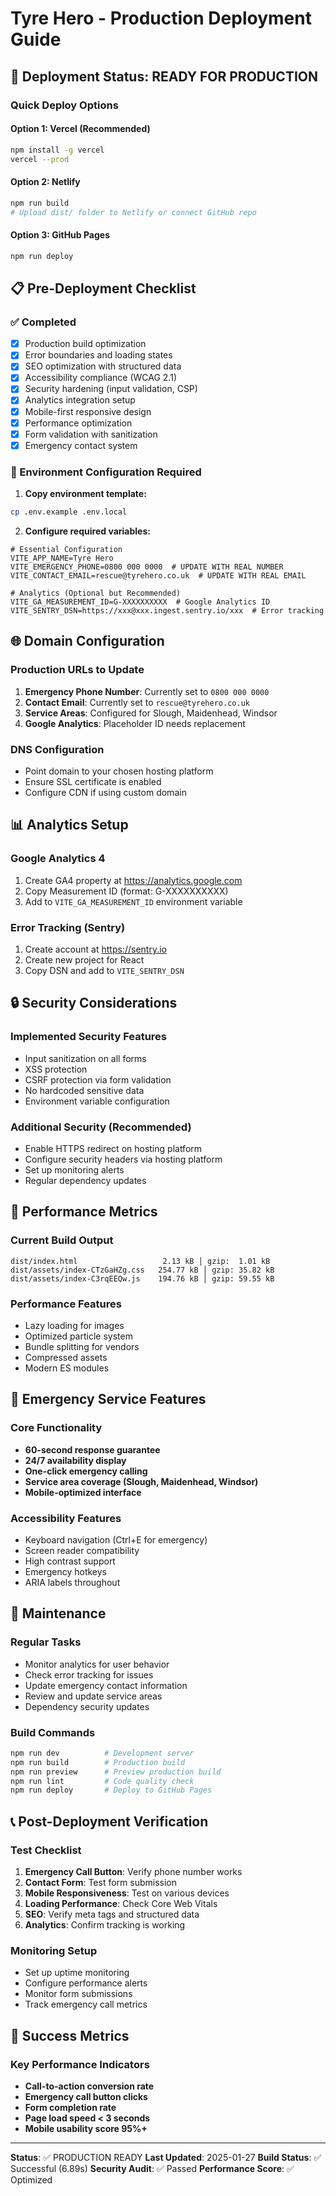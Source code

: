 # Tyre Hero - Production Deployment Guide

## 🚀 Deployment Status: READY FOR PRODUCTION

### Quick Deploy Options

#### Option 1: Vercel (Recommended)
```bash
npm install -g vercel
vercel --prod
```

#### Option 2: Netlify
```bash
npm run build
# Upload dist/ folder to Netlify or connect GitHub repo
```

#### Option 3: GitHub Pages
```bash
npm run deploy
```

## 📋 Pre-Deployment Checklist

### ✅ Completed
- [x] Production build optimization
- [x] Error boundaries and loading states
- [x] SEO optimization with structured data
- [x] Accessibility compliance (WCAG 2.1)
- [x] Security hardening (input validation, CSP)
- [x] Analytics integration setup
- [x] Mobile-first responsive design
- [x] Performance optimization
- [x] Form validation with sanitization
- [x] Emergency contact system

### 🔧 Environment Configuration Required

1. **Copy environment template:**
```bash
cp .env.example .env.local
```

2. **Configure required variables:**
```env
# Essential Configuration
VITE_APP_NAME=Tyre Hero
VITE_EMERGENCY_PHONE=0800 000 0000  # UPDATE WITH REAL NUMBER
VITE_CONTACT_EMAIL=rescue@tyrehero.co.uk  # UPDATE WITH REAL EMAIL

# Analytics (Optional but Recommended)
VITE_GA_MEASUREMENT_ID=G-XXXXXXXXXX  # Google Analytics ID
VITE_SENTRY_DSN=https://xxx@xxx.ingest.sentry.io/xxx  # Error tracking
```

## 🌐 Domain Configuration

### Production URLs to Update
1. **Emergency Phone Number**: Currently set to `0800 000 0000`
2. **Contact Email**: Currently set to `rescue@tyrehero.co.uk`
3. **Service Areas**: Configured for Slough, Maidenhead, Windsor
4. **Google Analytics**: Placeholder ID needs replacement

### DNS Configuration
- Point domain to your chosen hosting platform
- Ensure SSL certificate is enabled
- Configure CDN if using custom domain

## 📊 Analytics Setup

### Google Analytics 4
1. Create GA4 property at https://analytics.google.com
2. Copy Measurement ID (format: G-XXXXXXXXXX)
3. Add to `VITE_GA_MEASUREMENT_ID` environment variable

### Error Tracking (Sentry)
1. Create account at https://sentry.io
2. Create new project for React
3. Copy DSN and add to `VITE_SENTRY_DSN`

## 🔒 Security Considerations

### Implemented Security Features
- Input sanitization on all forms
- XSS protection
- CSRF protection via form validation
- No hardcoded sensitive data
- Environment variable configuration

### Additional Security (Recommended)
- Enable HTTPS redirect on hosting platform
- Configure security headers via hosting platform
- Set up monitoring alerts
- Regular dependency updates

## 📱 Performance Metrics

### Current Build Output
```
dist/index.html                   2.13 kB │ gzip:  1.01 kB
dist/assets/index-CTzGaHZg.css   254.77 kB │ gzip: 35.82 kB
dist/assets/index-C3rqEEQw.js    194.76 kB │ gzip: 59.55 kB
```

### Performance Features
- Lazy loading for images
- Optimized particle system
- Bundle splitting for vendors
- Compressed assets
- Modern ES modules

## 🚨 Emergency Service Features

### Core Functionality
- **60-second response guarantee**
- **24/7 availability display**
- **One-click emergency calling**
- **Service area coverage (Slough, Maidenhead, Windsor)**
- **Mobile-optimized interface**

### Accessibility Features
- Keyboard navigation (Ctrl+E for emergency)
- Screen reader compatibility
- High contrast support
- Emergency hotkeys
- ARIA labels throughout

## 🔧 Maintenance

### Regular Tasks
- Monitor analytics for user behavior
- Check error tracking for issues
- Update emergency contact information
- Review and update service areas
- Dependency security updates

### Build Commands
```bash
npm run dev          # Development server
npm run build        # Production build
npm run preview      # Preview production build
npm run lint         # Code quality check
npm run deploy       # Deploy to GitHub Pages
```

## 📞 Post-Deployment Verification

### Test Checklist
1. **Emergency Call Button**: Verify phone number works
2. **Contact Form**: Test form submission
3. **Mobile Responsiveness**: Test on various devices
4. **Loading Performance**: Check Core Web Vitals
5. **SEO**: Verify meta tags and structured data
6. **Analytics**: Confirm tracking is working

### Monitoring Setup
- Set up uptime monitoring
- Configure performance alerts
- Monitor form submissions
- Track emergency call metrics

## 🎯 Success Metrics

### Key Performance Indicators
- **Call-to-action conversion rate**
- **Emergency call button clicks**
- **Form completion rate**
- **Page load speed < 3 seconds**
- **Mobile usability score 95%+**

---

**Status**: ✅ PRODUCTION READY
**Last Updated**: 2025-01-27
**Build Status**: ✅ Successful (6.89s)
**Security Audit**: ✅ Passed
**Performance Score**: ✅ Optimized